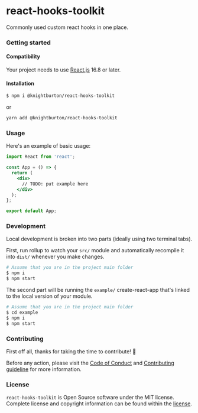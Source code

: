 # react-hooks-toolkit

Commonly used custom react hooks in one place.

### Getting started
#### Compatibility
Your project needs to use [React.js](https://reactjs.org/) 16.8 or later.

#### Installation
```bash
$ npm i @knightburton/react-hooks-toolkit
```
or
```bash
yarn add @knightburton/react-hooks-toolkit
```

### Usage
Here's an example of basic usage:
```jsx
import React from 'react';

const App = () => {
  return (
    <div>
      // TODO: put example here
    </div>
  );
};

export default App;
```

### Development
Local development is broken into two parts (ideally using two terminal tabs).

First, run rollup to watch your `src/` module and automatically recompile it into `dist/` whenever you make changes.
```bash
# Assume that you are in the project main folder
$ npm i
$ npm start
```
The second part will be running the `example/` create-react-app that's linked to the local version of your module.
```bash
# Assume that you are in the project main folder
$ cd example
$ npm i
$ npm start
```

### Contributing
First off all, thanks for taking the time to contribute! :muscle:

Before any action, please visit the [Code of Conduct](https://github.com/knightburton/react-hooks-toolkit/blob/main/CODE_OF_CONDUCT.md) and [Contributing guideline](https://github.com/knightburton/react-hooks-toolkit/blob/main/CONTRIBUTING.md) for more information.

### License

`react-hooks-toolkit` is Open Source software under the MIT license. Complete license and copyright information can be found within the [license](https://github.com/knightburton/react-hooks-toolkit/blob/main/LICENSE).
